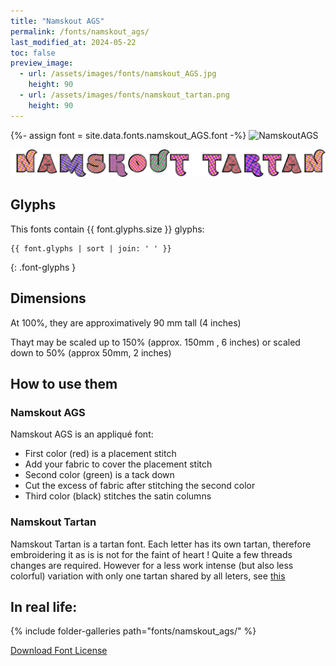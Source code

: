 ```yaml
---
title: "Namskout AGS"
permalink: /fonts/namskout_ags/
last_modified_at: 2024-05-22
toc: false
preview_image:
  - url: /assets/images/fonts/namskout_AGS.jpg
    height: 90
  - url: /assets/images/fonts/namskout_tartan.png
    height: 90
---
```

{%- assign font = site.data.fonts.namskout_AGS.font -%}
![NamskoutAGS](/assets/images/fonts/namskout_AGS.jpg)

![NamskoutTartan](/assets/images/fonts/namskout_tartan.png)



## Glyphs

This fonts contain  {{ font.glyphs.size }} glyphs:

```
{{ font.glyphs | sort | join: ' ' }}
```
{: .font-glyphs }

## Dimensions

At 100%, they are approximatively  90 mm tall (4 inches)
 
Thayt may be scaled up to 150% (approx. 150mm , 6 inches) or scaled down to 50% (approx 50mm, 2 inches)

## How to use them
### Namskout  AGS
Namskout AGS is  an appliqué font:
* First color (red) is a placement stitch
* Add your fabric to cover  the placement stitch
* Second color (green) is a tack down
* Cut  the excess of fabric after stitching the second color
* Third color (black) stitches the satin  columns

###  Namskout Tartan
Namskout Tartan is a  tartan font. Each letter has its own tartan, therefore embroidering it as is is not for the faint of heart ! Quite a few threads changes are required. However for a less work intense (but also less colorful) variation with only one tartan shared by all leters, see  [this](https://inkstitch.org//fr/tutorials/make_tartan_font_easier/) 


## In real life:

{% include folder-galleries path="fonts/namskout_ags/" %}

[Download Font License](https://github.com/inkstitch/inkstitch/tree/main/fonts/namskout_AGS/LICENSE)
